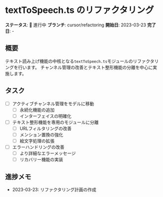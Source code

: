 # textToSpeech.ts のリファクタリング

**ステータス**: 🔄 進行中
**ブランチ**: cursor/refactoring
**開始日**: 2023-03-23
**完了日**: -

## 概要
テキスト読み上げ機能の中核となる`textToSpeech.ts`モジュールのリファクタリングを行います。
チャンネル管理の改善とテキスト整形機能の分離を中心に実施します。

## タスク
- [ ] アクティブチャンネル管理をモデルに移動
  - [ ] 永続化機能の追加
  - [ ] インターフェイスの明確化
- [ ] テキスト整形機能を専用のモジュールに分離
  - [ ] URLフィルタリングの改善
  - [ ] メンション置換の強化
  - [ ] 絵文字処理の拡張
- [ ] エラーハンドリングの改善
  - [ ] より詳細なエラーメッセージ
  - [ ] リカバリー機能の実装

## 進捗メモ
- 2023-03-23: リファクタリング計画の作成 